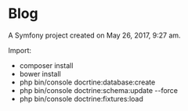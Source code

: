 Blog
====

A Symfony project created on May 26, 2017, 9:27 am.

Import: 

- composer install
- bower install
- php bin/console docrtine:database:create
- php bin/console doctrine:schema:update --force
- php bin/console doctrine:fixtures:load
